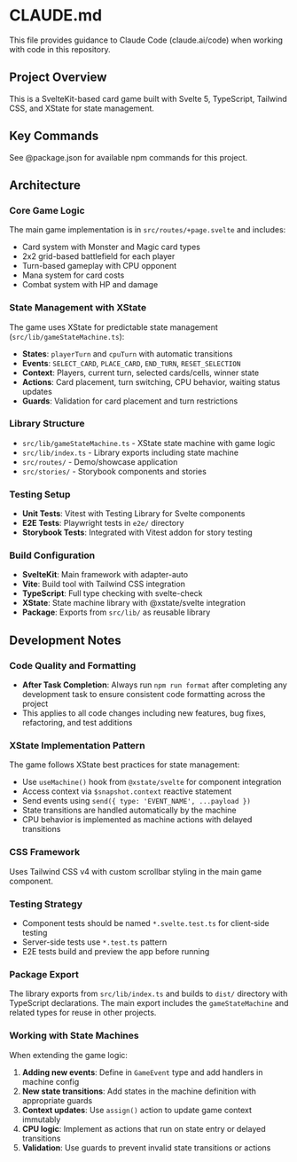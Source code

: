 # CLAUDE.md

This file provides guidance to Claude Code (claude.ai/code) when working with code in this repository.

## Project Overview

This is a SvelteKit-based card game built with Svelte 5, TypeScript, Tailwind CSS, and XState for state management.

## Key Commands

See @package.json for available npm commands for this project.

## Architecture

### Core Game Logic

The main game implementation is in `src/routes/+page.svelte` and includes:

- Card system with Monster and Magic card types
- 2x2 grid-based battlefield for each player
- Turn-based gameplay with CPU opponent
- Mana system for card costs
- Combat system with HP and damage

### State Management with XState

The game uses XState for predictable state management (`src/lib/gameStateMachine.ts`):

- **States**: `playerTurn` and `cpuTurn` with automatic transitions
- **Events**: `SELECT_CARD`, `PLACE_CARD`, `END_TURN`, `RESET_SELECTION`
- **Context**: Players, current turn, selected cards/cells, winner state
- **Actions**: Card placement, turn switching, CPU behavior, waiting status updates
- **Guards**: Validation for card placement and turn restrictions

### Library Structure

- `src/lib/gameStateMachine.ts` - XState state machine with game logic
- `src/lib/index.ts` - Library exports including state machine
- `src/routes/` - Demo/showcase application
- `src/stories/` - Storybook components and stories

### Testing Setup

- **Unit Tests**: Vitest with Testing Library for Svelte components
- **E2E Tests**: Playwright tests in `e2e/` directory
- **Storybook Tests**: Integrated with Vitest addon for story testing

### Build Configuration

- **SvelteKit**: Main framework with adapter-auto
- **Vite**: Build tool with Tailwind CSS integration
- **TypeScript**: Full type checking with svelte-check
- **XState**: State machine library with @xstate/svelte integration
- **Package**: Exports from `src/lib/` as reusable library

## Development Notes

### Code Quality and Formatting

- **After Task Completion**: Always run `npm run format` after completing any development task to ensure consistent code formatting across the project
- This applies to all code changes including new features, bug fixes, refactoring, and test additions

### XState Implementation Pattern

The game follows XState best practices for state management:

- Use `useMachine()` hook from `@xstate/svelte` for component integration
- Access context via `$snapshot.context` reactive statement
- Send events using `send({ type: 'EVENT_NAME', ...payload })`
- State transitions are handled automatically by the machine
- CPU behavior is implemented as machine actions with delayed transitions

### CSS Framework

Uses Tailwind CSS v4 with custom scrollbar styling in the main game component.

### Testing Strategy

- Component tests should be named `*.svelte.test.ts` for client-side testing
- Server-side tests use `*.test.ts` pattern
- E2E tests build and preview the app before running

### Package Export

The library exports from `src/lib/index.ts` and builds to `dist/` directory with TypeScript declarations. The main export includes the `gameStateMachine` and related types for reuse in other projects.

### Working with State Machines

When extending the game logic:

1. **Adding new events**: Define in `GameEvent` type and add handlers in machine config
2. **New state transitions**: Add states in the machine definition with appropriate guards
3. **Context updates**: Use `assign()` action to update game context immutably
4. **CPU logic**: Implement as actions that run on state entry or delayed transitions
5. **Validation**: Use guards to prevent invalid state transitions or actions
